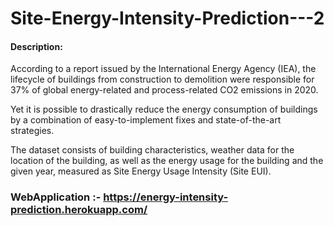 # Site-Energy-Intensity-Prediction---2




#### Description: 

According to a report issued by the International Energy Agency (IEA), the lifecycle of buildings from construction to demolition were responsible for 37% of global energy-related and process-related CO2 emissions in 2020. 

Yet it is possible to drastically reduce the energy consumption of buildings by a combination of easy-to-implement fixes and state-of-the-art strategies.  

The dataset consists of building characteristics, weather data for the location of the building, as well as the energy usage for the building and the given year, measured as Site Energy Usage Intensity (Site EUI). 

### WebApplication :- https://energy-intensity-prediction.herokuapp.com/
